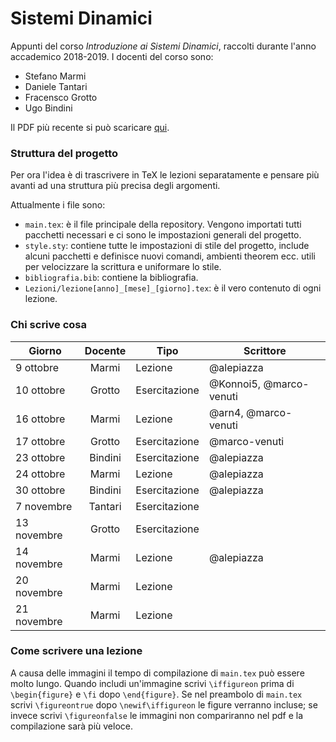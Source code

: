 # Sistemi Dinamici
Appunti del corso _Introduzione ai Sistemi Dinamici_, raccolti durante l'anno accademico 2018-2019. I docenti del corso sono:
* Stefano Marmi
* Daniele Tantari
* Fracensco Grotto
* Ugo Bindini

Il PDF più recente si può scaricare [qui](https://gitlab.com/marco-venuti/sistemi-dinamici/-/jobs/artifacts/master/raw/Sistemi-Dinamici.pdf?job=compile_pdf).

### Struttura del progetto
Per ora l'idea è di trascrivere in TeX le lezioni separatamente e pensare più avanti ad una struttura più precisa degli argomenti.

Attualmente i file sono:
* `main.tex`: è il file principale della repository. Vengono importati tutti pacchetti necessari e ci sono le impostazioni generali del progetto. 
* `style.sty`: contiene tutte le impostazioni di stile del progetto, include alcuni pacchetti e definisce nuovi comandi, ambienti theorem ecc. utili per velocizzare la scrittura e uniformare lo stile.
* `bibliografia.bib`: contiene la bibliografia.
* `Lezioni/lezione[anno]_[mese]_[giorno].tex`: è il vero contenuto di ogni lezione.

### Chi scrive cosa
|**Giorno**  |**Docente**|**Tipo**     |**Scrittore**            |
|------------|:---------:|-------------| ------------------------|
| 9 ottobre  |Marmi      |Lezione      | @alepiazza              |
| 10 ottobre |Grotto     |Esercitazione| @Konnoi5, @marco-venuti |
| 16 ottobre |Marmi      |Lezione      | @arn4, @marco-venuti    |
| 17 ottobre |Grotto     |Esercitazione| @marco-venuti           |
| 23 ottobre |Bindini    |Esercitazione| @alepiazza              |
| 24 ottobre |Marmi      |Lezione      | @alepiazza              |
| 30 ottobre |Bindini    |Esercitazione| @alepiazza              |
| 7 novembre |Tantari    |Esercitazione|                         |
| 13 novembre|Grotto     |Esercitazione|                         |
| 14 novembre|Marmi      |Lezione      | @alepiazza              |
| 20 novembre|Marmi      |Lezione      |                         |
| 21 novembre|Marmi      |Lezione      |                         |

### Come scrivere una lezione
A causa delle immagini il tempo di compilazione di `main.tex` può essere molto lungo. Quando includi un'immagine scrivi `\iffigureon` prima di `\begin{figure}` e `\fi` dopo `\end{figure}`. Se nel preambolo di `main.tex` scrivi `\figureontrue` dopo `\newif\iffigureon` le figure verranno incluse; se invece scrivi `\figureonfalse` le immagini non compariranno nel pdf e la compilazione sarà più veloce.

